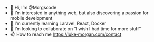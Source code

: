 - 👋 Hi, I’m @Morgscode
- 👀 I’m interested in anything web, but also discovering a passion for mobile development
- 🌱 I’m currently learning Laravel, React, Docker
- 💞️ I’m looking to collaborate on "I wish I had time for more stuff"
- 📫 How to reach me https://luke-morgan.com/contact

<!---
Morgscode/Morgscode is a ✨ special ✨ repository because its `README.md` (this file) appears on your GitHub profile.
You can click the Preview link to take a look at your changes.
--->
